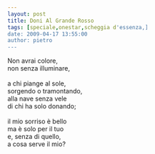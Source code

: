 ```yaml
---
layout: post
title: Doni Al Grande Rosso
tags: [speciale,onestar,scheggia d'essenza,]
date: 2009-04-17 13:55:00
author: pietro
---
```

Non avrai colore,<br/>non senza illuminare,<br/><br/>a chi piange al sole,<br/>sorgendo o tramontando,<br/>alla nave senza vele<br/>di chi ha solo donando;<br/><br/>il mio sorriso è bello<br/>ma è solo per il tuo<br/>e, senza di quello,<br/>a cosa serve il mio?
